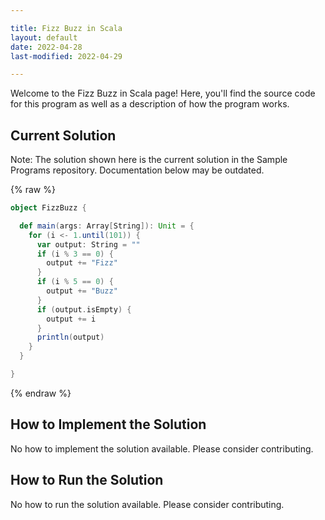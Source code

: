 ```yaml
---

title: Fizz Buzz in Scala
layout: default
date: 2022-04-28
last-modified: 2022-04-29

---
```


Welcome to the Fizz Buzz in Scala page! Here, you'll find the source code for this program as well as a description of how the program works.

## Current Solution

Note: The solution shown here is the current solution in the Sample Programs repository. Documentation below may be outdated.

{% raw %}

```Scala
object FizzBuzz {

  def main(args: Array[String]): Unit = {
    for (i <- 1.until(101)) {
      var output: String = ""
      if (i % 3 == 0) {
        output += "Fizz"
      }
      if (i % 5 == 0) {
        output += "Buzz"
      }
      if (output.isEmpty) {
        output += i
      }
      println(output)
    }
  }

}
```

{% endraw %}

## How to Implement the Solution

No how to implement the solution available. Please consider contributing.

## How to Run the Solution

No how to run the solution available. Please consider contributing.
